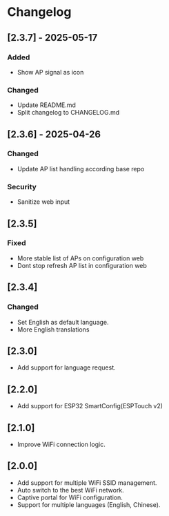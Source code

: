 
# Changelog

## [2.3.7] - 2025-05-17

### Added

- Show AP signal as icon

### Changed

- Update README.md
- Split changelog to CHANGELOG.md

## [2.3.6] - 2025-04-26

### Changed

- Update AP list handling according base repo

### Security

- Sanitize web input

## [2.3.5]

### Fixed

- More stable list of APs on configuration web
- Dont stop refresh AP list in configuration web

## [2.3.4]

### Changed

- Set English as default language.
- More English translations

## [2.3.0]

- Add support for language request.

## [2.2.0]

- Add support for ESP32 SmartConfig(ESPTouch v2)

## [2.1.0]

- Improve WiFi connection logic.

## [2.0.0]

- Add support for multiple WiFi SSID management.
- Auto switch to the best WiFi network.
- Captive portal for WiFi configuration.
- Support for multiple languages (English, Chinese).